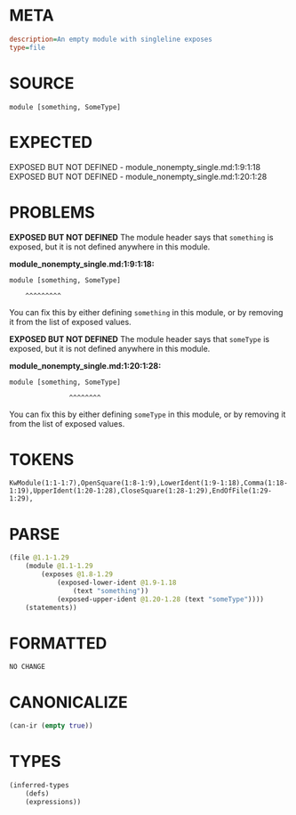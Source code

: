 # META
~~~ini
description=An empty module with singleline exposes
type=file
~~~
# SOURCE
~~~roc
module [something, SomeType]
~~~
# EXPECTED
EXPOSED BUT NOT DEFINED - module_nonempty_single.md:1:9:1:18
EXPOSED BUT NOT DEFINED - module_nonempty_single.md:1:20:1:28
# PROBLEMS
**EXPOSED BUT NOT DEFINED**
The module header says that `something` is exposed, but it is not defined anywhere in this module.

**module_nonempty_single.md:1:9:1:18:**
```roc
module [something, SomeType]
```
        ^^^^^^^^^
You can fix this by either defining `something` in this module, or by removing it from the list of exposed values.

**EXPOSED BUT NOT DEFINED**
The module header says that `someType` is exposed, but it is not defined anywhere in this module.

**module_nonempty_single.md:1:20:1:28:**
```roc
module [something, SomeType]
```
                   ^^^^^^^^
You can fix this by either defining `someType` in this module, or by removing it from the list of exposed values.

# TOKENS
~~~zig
KwModule(1:1-1:7),OpenSquare(1:8-1:9),LowerIdent(1:9-1:18),Comma(1:18-1:19),UpperIdent(1:20-1:28),CloseSquare(1:28-1:29),EndOfFile(1:29-1:29),
~~~
# PARSE
~~~clojure
(file @1.1-1.29
	(module @1.1-1.29
		(exposes @1.8-1.29
			(exposed-lower-ident @1.9-1.18
				(text "something"))
			(exposed-upper-ident @1.20-1.28 (text "someType"))))
	(statements))
~~~
# FORMATTED
~~~roc
NO CHANGE
~~~
# CANONICALIZE
~~~clojure
(can-ir (empty true))
~~~
# TYPES
~~~clojure
(inferred-types
	(defs)
	(expressions))
~~~
